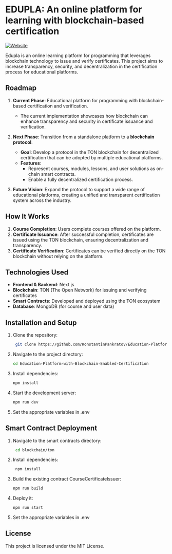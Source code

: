 # EDUPLA: An online platform for learning with blockchain-based certification

[![Website](https://img.shields.io/badge/Visit-Website-blue)](https://edupla.kopa.pw/)

Edupla is an online learning platform for programming that leverages blockchain technology to issue and verify certificates. This project aims to increase transparency, security, and decentralization in the certification process for educational platforms.

## Roadmap
1. **Current Phase**: Educational platform for programming with blockchain-based certification and verification.  
   - The current implementation showcases how blockchain can enhance transparency and security in certificate issuance and verification.  

2. **Next Phase**: Transition from a standalone platform to a **blockchain protocol**.  
   - **Goal**: Develop a protocol in the TON blockchain for decentralized certification that can be adopted by multiple educational platforms.  
   - **Features**:  
     - Represent courses, modules, lessons, and user solutions as on-chain smart contracts.  
     - Enable a fully decentralized certification process.  

3. **Future Vision**: Expand the protocol to support a wide range of educational platforms, creating a unified and transparent certification system across the industry.

## How It Works

1. **Course Completion**: Users complete courses offered on the platform.
2. **Certificate Issuance**: After successful completion, certificates are issued using the TON blockchain, ensuring decentralization and transparency.
3. **Certificate Verification**: Certificates can be verified directly on the TON blockchain without relying on the platform.

## Technologies Used
- **Frontend & Backend**: Next.js
- **Blockchain**: TON (The Open Network) for issuing and verifying certificates
- **Smart Contracts**: Developed and deployed using the TON ecosystem
- **Database**: MongoDB (for course and user data)

## Installation and Setup

1. Clone the repository:
   ```bash
    git clone https://github.com/KonstantinPankratov/Education-Platform-with-Blockchain-Enabled-Certification.git
2. Navigate to the project directory:
    ```bash
    cd Education-Platform-with-Blockchain-Enabled-Certification
3. Install dependencies:
    ```bash
    npm install
4. Start the development server:
    ```bash
    npm run dev
5. Set the appropriate variables in .env
## Smart Contract Deployment

1. Navigate to the smart contracts directory:
   ```bash
    cd blockchain/ton
2. Install dependencies:
   ```bash
    npm install
3. Build the existing contract CourseCertificateIssuer:
    ```bash
    npm run build
4. Deploy it:
    ```bash
    npm run start
5. Set the appropriate variables in .env

## License
This project is licensed under the MIT License.